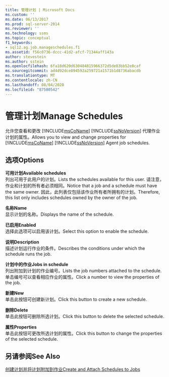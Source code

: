 ```yaml
---
title: 管理计划 | Microsoft Docs
ms.custom: ''
ms.date: 06/13/2017
ms.prod: sql-server-2014
ms.reviewer: ''
ms.technology: ssms
ms.topic: conceptual
f1_keywords:
- sql12.ag.job.manageschedules.f1
ms.assetid: f56c0736-dccc-41d2-afcf-71344aff143a
author: stevestein
ms.author: sstein
ms.openlocfilehash: 6fa18d620d630484815966372d5de83bb52e8caf
ms.sourcegitcommit: ad4d92dce894592a259721a1571b1d8736abacdb
ms.translationtype: MT
ms.contentlocale: zh-CN
ms.lasthandoff: 08/04/2020
ms.locfileid: "87580542"
---
```

# <a name="manage-schedules"></a><span data-ttu-id="4e6c2-102">管理计划</span><span class="sxs-lookup"><span data-stu-id="4e6c2-102">Manage Schedules</span></span>
  <span data-ttu-id="4e6c2-103">允许您查看和更改 [!INCLUDE[msCoName](../../includes/msconame-md.md)] [!INCLUDE[ssNoVersion](../../includes/ssnoversion-md.md)] 代理作业计划的属性。</span><span class="sxs-lookup"><span data-stu-id="4e6c2-103">Allows you to view and change properties for [!INCLUDE[msCoName](../../includes/msconame-md.md)] [!INCLUDE[ssNoVersion](../../includes/ssnoversion-md.md)] Agent job schedules.</span></span>  
  
## <a name="options"></a><span data-ttu-id="4e6c2-104">选项</span><span class="sxs-lookup"><span data-stu-id="4e6c2-104">Options</span></span>  
 <span data-ttu-id="4e6c2-105">**可用计划**</span><span class="sxs-lookup"><span data-stu-id="4e6c2-105">**Available schedules**</span></span>  
 <span data-ttu-id="4e6c2-106">列出可用于此用户的计划。</span><span class="sxs-lookup"><span data-stu-id="4e6c2-106">Lists the schedules available for this user.</span></span> <span data-ttu-id="4e6c2-107">请注意，作业和计划的所有者必须相同。</span><span class="sxs-lookup"><span data-stu-id="4e6c2-107">Notice that a job and a schedule must have the same owner.</span></span> <span data-ttu-id="4e6c2-108">因此，此列表仅包括该作业所有者所拥有的计划。</span><span class="sxs-lookup"><span data-stu-id="4e6c2-108">Therefore, this list only includes schedules owned by the owner of the job.</span></span>  
  
 <span data-ttu-id="4e6c2-109">**名称**</span><span class="sxs-lookup"><span data-stu-id="4e6c2-109">**Name**</span></span>  
 <span data-ttu-id="4e6c2-110">显示计划的名称。</span><span class="sxs-lookup"><span data-stu-id="4e6c2-110">Displays the name of the schedule.</span></span>  
  
 <span data-ttu-id="4e6c2-111">**已启用**</span><span class="sxs-lookup"><span data-stu-id="4e6c2-111">**Enabled**</span></span>  
 <span data-ttu-id="4e6c2-112">选择此选项可以启用该计划。</span><span class="sxs-lookup"><span data-stu-id="4e6c2-112">Select this option to enable the schedule.</span></span>  
  
 <span data-ttu-id="4e6c2-113">**说明**</span><span class="sxs-lookup"><span data-stu-id="4e6c2-113">**Description**</span></span>  
 <span data-ttu-id="4e6c2-114">描述计划运行作业的条件。</span><span class="sxs-lookup"><span data-stu-id="4e6c2-114">Describes the conditions under which the schedule runs the job.</span></span>  
  
 <span data-ttu-id="4e6c2-115">**计划中的作业**</span><span class="sxs-lookup"><span data-stu-id="4e6c2-115">**Jobs in schedule**</span></span>  
 <span data-ttu-id="4e6c2-116">列出附加到计划的作业编号。</span><span class="sxs-lookup"><span data-stu-id="4e6c2-116">Lists the job numbers attached to the schedule.</span></span> <span data-ttu-id="4e6c2-117">单击编号可以查看相应作业的属性。</span><span class="sxs-lookup"><span data-stu-id="4e6c2-117">Click a number to view the properties of the job.</span></span>  
  
 <span data-ttu-id="4e6c2-118">**新建**</span><span class="sxs-lookup"><span data-stu-id="4e6c2-118">**New**</span></span>  
 <span data-ttu-id="4e6c2-119">单击此按钮可创建新计划。</span><span class="sxs-lookup"><span data-stu-id="4e6c2-119">Click this button to create a new schedule.</span></span>  
  
 <span data-ttu-id="4e6c2-120">**删除**</span><span class="sxs-lookup"><span data-stu-id="4e6c2-120">**Delete**</span></span>  
 <span data-ttu-id="4e6c2-121">单击此按钮可删除所选计划。</span><span class="sxs-lookup"><span data-stu-id="4e6c2-121">Click this button to delete the selected schedule.</span></span>  
  
 <span data-ttu-id="4e6c2-122">**属性**</span><span class="sxs-lookup"><span data-stu-id="4e6c2-122">**Properties**</span></span>  
 <span data-ttu-id="4e6c2-123">单击此按钮可更改所选计划的属性。</span><span class="sxs-lookup"><span data-stu-id="4e6c2-123">Click this button to change the properties of the selected schedule.</span></span>  
  
## <a name="see-also"></a><span data-ttu-id="4e6c2-124">另请参阅</span><span class="sxs-lookup"><span data-stu-id="4e6c2-124">See Also</span></span>  
 [<span data-ttu-id="4e6c2-125">创建计划并将计划附加到作业</span><span class="sxs-lookup"><span data-stu-id="4e6c2-125">Create and Attach Schedules to Jobs</span></span>](create-and-attach-schedules-to-jobs.md)  
  
  
